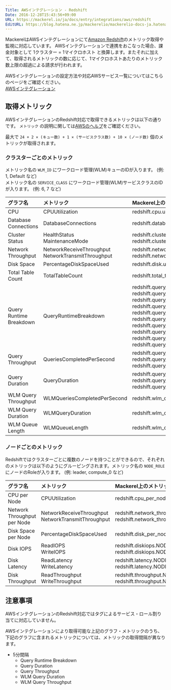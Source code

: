 ```yaml
---
Title: AWSインテグレーション - Redshift
Date: 2016-12-28T15:43:56+09:00
URL: https://mackerel.io/ja/docs/entry/integrations/aws/redshift
EditURL: https://blog.hatena.ne.jp/mackerelio/mackerelio-docs-ja.hatenablog.mackerel.io/atom/entry/10328749687201742255
---
```


MackerelはAWSインテグレーションにて<a href="https://aws.amazon.com/redshift/" target="_blank">Amazon Redshift</a>のメトリック取得や監視に対応しています。
AWSインテグレーションで連携をおこなった場合、課金対象として 1クラスター = 1マイクロホスト と換算します。またそれに加えて、取得されるメトリックの数に応じて、1マイクロホストあたりのメトリック数上限の超過による請求が行われます。

AWSインテグレーションの設定方法や対応AWSサービス一覧についてはこちらのページをご確認ください。<br>
<a href="https://mackerel.io/ja/docs/entry/integrations/aws">AWSインテグレーション</a>

## 取得メトリック
AWSインテグレーションのRedshift対応で取得できるメトリックは以下の通りです。 `メトリック` の説明に関しては<a href="https://docs.aws.amazon.com/ja_jp/redshift/latest/mgmt/metrics-listing.html" target="_blank">AWSのヘルプ</a>をご確認ください。

最大で `24 + 2 × (キュー数) + 1 × (サービスクラス数) + 10 × (ノード数)` 個のメトリックが取得されます。

### クラスターごとのメトリック
メトリック名の `WLM_ID` にワークロード管理(WLM)キューのIDが入ります。 (例: 1, Default など)<br>
メトリック名の `SERVICE_CLASS` にワークロード管理(WLM)サービスクラスのIDが入ります。 (例: 6, 7 など)

|グラフ名|メトリック|Mackerel上のメトリック名|単位|Statistics|
|:---|:---|:---|:---|:---|
|CPU|CPUUtilization|redshift.cpu.used|percentage|Average|
|Database Connections|DatabaseConnections|redshift.database_connections.used|float|Average|
|Cluster Status|HealthStatus<br>MaintenanceMode|redshift.cluster_status.health<br>redshift.cluster_status.maintenance|float|Average|
|Network Throughput|NetworkReceiveThroughput<br>NetworkTransmitThroughput|redshift.network_throughput.receive<br>redshift.network_throughput.transmit|bytes/sec|Average|
|Disk Space|PercentageDiskSpaceUsed|redshift.disk.used|percentage|Average|
|Total Table Count|TotalTableCount|redshift.total_table_count.count|float|Average|
|Query Runtime Breakdown|QueryRuntimeBreakdown|redshift.query_runtime_breakdown.planning<br>redshift.query_runtime_breakdown.waiting<br>redshift.query_runtime_breakdown.executing_read<br>redshift.query_runtime_breakdown.executing_insert<br>redshift.query_runtime_breakdown.executing_delete<br>redshift.query_runtime_breakdown.executing_update<br>redshift.query_runtime_breakdown.executing_ctas<br>redshift.query_runtime_breakdown.executing_unload<br>redshift.query_runtime_breakdown.executing_copy<br>redshift.query_runtime_breakdown.commit|float|Average|
|Query Throughput|QueriesCompletedPerSecond|redshift.query_throughput.short<br>redshift.query_throughput.medium<br>redshift.query_throughput.long|float|Average|
|Query Duration|QueryDuration|redshift.query_duration.short<br>redshift.query_duration.medium<br>redshift.query_duration.long|float|Average|
|WLM Query Throughput|WLMQueriesCompletedPerSecond|redshift.wlm_query_throughput.WLM_ID|float|Average|
|WLM Query Duration|WLMQueryDuration|redshift.wlm_query_duration.WLM_ID|float|Average|
|WLM Queue Length|WLMQueueLength|redshift.wlm_queue_length.SERVICE_CLASS|float|Average|

### ノードごとのメトリック
Redshiftではクラスターごとに複数のノードを持つことができるので、それぞれのメトリックは以下のようにグルーピングされます。メトリック名の `NODE_ROLE` にノードのRoleが入ります。 (例: leader, compute_0 など)

|グラフ名|メトリック|Mackerel上のメトリック名|単位|Statistics|
|:---|:---|:---|:---|:---|
|CPU per Node|CPUUtilization|redshift.cpu_per_node.NODE_ROLE.used|percentage|Average|
|Network Throughput per Node|NetworkReceiveThroughput<br>NetworkTransmitThroughput|redshift.network_throughput_per_node.NODE_ROLE.receive<br>redshift.network_throughput_per_node.NODE_ROLE.transmit|bytes/sec|Average|
|Disk Space per Node|PercentageDiskSpaceUsed|redshift.disk_per_node.NODE_ROLE.used|percentage|Average|
|Disk IOPS|ReadIOPS<br>WriteIOPS|redshift.diskiops.NODE_ROLE.read<br>redshift.diskiops.NODE_ROLE.write|iops|Average|
|Disk Latency|ReadLatency<br>WriteLatency|redshift.latency.NODE_ROLE.read<br>redshift.latency.NODE_ROLE.write|float|Average|
|Disk Throughput|ReadThroughput<br>WriteThroughput|redshift.throughput.NODE_ROLE.read<br>redshift.throughput.NODE_ROLE.write|bytes/sec|Average|

<h2 id="notes">注意事項</h2>

AWSインテグレーションのRedshift対応ではタグによるサービス・ロール割り当てに対応していません。

AWSインテグレーションにより取得可能な上記のグラフ・メトリックのうち、下記のグラフに含まれるメトリックについては、メトリックの取得間隔が異なります。

- 5分間隔
  - Query Runtime Breakdown
  - Query Duration
  - Query Throughput
  - WLM Query Duration
  - WLM Query Throughput
